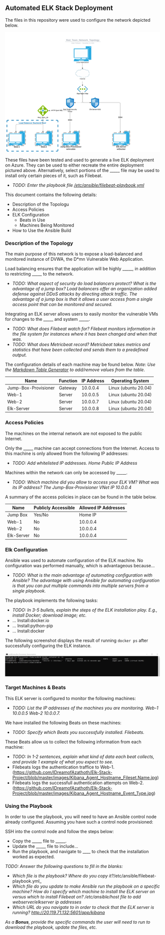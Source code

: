 ## Automated ELK Stack Deployment

The files in this repository were used to configure the network depicted below.

![TODO: Update the path with the name of your diagram](https://github.com/IDreamofAzathoth/Elk-Stack-Project/blob/master/images/Red_Team_Network_Topology.png)

These files have been tested and used to generate a live ELK deployment on Azure. They can be used to either recreate the entire deployment pictured above. Alternatively, select portions of the _____ file may be used to install only certain pieces of it, such as Filebeat.

  - _TODO: Enter the playbook file [/etc/ansible/filebeat-playbook.yml](https://github.com/IDreamofAzathoth/Elk-Stack-Project/blob/master/etc/ansible/filebeat-playbook.yml)_

This document contains the following details:
- Description of the Topologu
- Access Policies
- ELK Configuration
  - Beats in Use
  - Machines Being Monitored
- How to Use the Ansible Build


### Description of the Topology

The main purpose of this network is to expose a load-balanced and monitored instance of DVWA, the D*mn Vulnerable Web Application.

Load balancing ensures that the application will be highly _____, in addition to restricting _____ to the network.
- _TODO: What aspect of security do load balancers protect? What is the advantage of a jump box? Load balancers offer an organization added defense against DDoS attacks by directing attack traffic. The advantage of a jump box is that it allows a user access from a single access point that can be monitored and secured._

Integrating an ELK server allows users to easily monitor the vulnerable VMs for changes to the _____ and system _____.
- _TODO: What does Filebeat watch for? Filebeat monitors information in the file system for instances where it has been changed and when that was._
- _TODO: What does Metricbeat record? Metricbeat takes metrics and statistics that have been collected and sends them to a predefined output._

The configuration details of each machine may be found below.
_Note: Use the [Markdown Table Generator](http://www.tablesgenerator.com/markdown_tables) to add/remove values from the table_.

| Name     | Function | IP Address | Operating System |
|----------|----------|------------|------------------|
| Jump-Box-Provisioner | Gateway  | 10.0.0.4   | Linux (ubuntu 20.04)            |
| Web-1    | Server   | 10.0.0.5   | Linux (ubuntu 20.04)            |
| Web-2    | Server   | 10.0.0.7   | Linux (ubuntu 20.04)            |
| Elk-Server    | Server   | 10.0.0.8   | Linux (ubuntu 20.04)            |

### Access Policies

The machines on the internal network are not exposed to the public Internet. 

Only the _____ machine can accept connections from the Internet. Access to this machine is only allowed from the following IP addresses:
- _TODO: Add whitelisted IP addresses. Home Public IP Address_

Machines within the network can only be accessed by _____.
- _TODO: Which machine did you allow to access your ELK VM? What was its IP address? The Jump-Box-Provisioner VNet IP 10.0.0.4_

A summary of the access policies in place can be found in the table below.

| Name     | Publicly Accessible | Allowed IP Addresses |
|----------|---------------------|----------------------|
| Jump Box | Yes/No              | Home IP    |
| Web-1 | No                     | 10.0.0.4    |
| Web-2 | No                     | 10.0.0.4    |
| Elk-Server | No                     | 10.0.0.4    |

### Elk Configuration

Ansible was used to automate configuration of the ELK machine. No configuration was performed manually, which is advantageous because...
- _TODO: What is the main advantage of automating configuration with Ansible? The advantage with using Ansible for automating configuration is that you can put multiple commands into multiple servers from a single playbook._

The playbook implements the following tasks:
- _TODO: In 3-5 bullets, explain the steps of the ELK installation play. E.g., install Docker; download image; etc._
- ... Install:docker.io 
- ... Install:python-pip
- ... Install:docker 

The following screenshot displays the result of running `docker ps` after successfully configuring the ELK instance.

![TODO: Update the path with the name of your screenshot of docker ps output](https://github.com/IDreamofAzathoth/Elk-Stack-Project/blob/master/images/Docker_PS_Output.jpg)

### Target Machines & Beats
This ELK server is configured to monitor the following machines:
- _TODO: List the IP addresses of the machines you are monitoring. Web-1 10.0.0.5 Web-2 10.0.0.7._

We have installed the following Beats on these machines:
- _TODO: Specify which Beats you successfully installed. Filebeats._

These Beats allow us to collect the following information from each machine:
- _TODO: In 1-2 sentences, explain what kind of data each beat collects, and provide 1 example of what you expect to see._
- Filebeats logs the authentication traffice to Web-1.
(https://github.com/IDreamofAzathoth/Elk-Stack-Project/blob/master/images/Kibana_Agent_Hostname_Fileset.Name.jpg)
- Filebeats logs the successfull authentication attempts on Web-2.
(https://github.com/IDreamofAzathoth/Elk-Stack-Project/blob/master/images/Kibana_Agent_Hostname_Event_Type.jpg)

### Using the Playbook
In order to use the playbook, you will need to have an Ansible control node already configured. Assuming you have such a control node provisioned: 

SSH into the control node and follow the steps below:
- Copy the _____ file to _____.
- Update the _____ file to include...
- Run the playbook, and navigate to ____ to check that the installation worked as expected.

_TODO: Answer the following questions to fill in the blanks:_
- _Which file is the playbook? Where do you copy it?_/etc/ansible/filebeat-playbook.yml_
- _Which file do you update to make Ansible run the playbook on a specific machine? How do I specify which machine to install the ELK server on versus which to install Filebeat on? /etc/ansible/host file to add webserver/elkserver ip addresses_
- _Which URL do you navigate to in order to check that the ELK server is running? http://20.119.71.132:5601/app/kibana_

_As a **Bonus**, provide the specific commands the user will need to run to download the playbook, update the files, etc._
